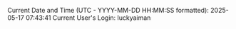Current Date and Time (UTC - YYYY-MM-DD HH:MM:SS formatted): 2025-05-17 07:43:41
Current User's Login: luckyaiman
